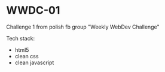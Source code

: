 # WWDC-01
Challenge 1 from polish fb group "Weekly WebDev Challenge"

Tech stack:
- html5
- clean css
- clean javascript
